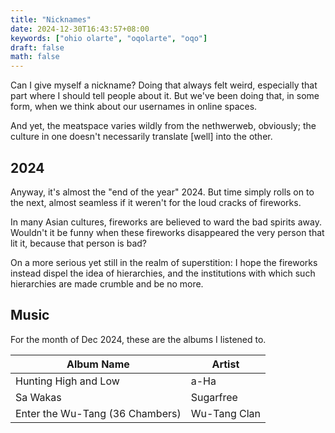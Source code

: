 ```yaml
---
title: "Nicknames"
date: 2024-12-30T16:43:57+08:00
keywords: ["ohio olarte", "oqolarte", "oqo"]
draft: false
math: false
---
```


Can I give myself a nickname? Doing that always felt weird, especially
that part where I should tell people about it. But we've been doing
that, in some form, when we think about our usernames in online spaces.

And yet, the meatspace varies wildly from the nethwerweb, obviously;
the culture in one doesn't necessarily translate [well] into the other.

## 2024

Anyway, it's almost the "end of the year" 2024. But time simply rolls on
to the next, almost seamless if it weren't for the loud cracks of
fireworks.

In many Asian cultures, fireworks are believed to ward the bad spirits
away. Wouldn't it be funny when these fireworks disappeared the very
person that lit it, because that person is bad?

On a more serious yet still in the realm of superstition: I hope the
fireworks instead dispel the idea of hierarchies, and the institutions
with which such hierarchies are made crumble and be no more.

## Music

For the month of Dec 2024, these are the albums I listened to.

| Album Name                             | Artist       |
|----------------------------------------|--------------|
| Hunting High and Low                   | a-Ha         |
| Sa Wakas                               | Sugarfree    |
| Enter the Wu-Tang (36 Chambers)        | Wu-Tang Clan |

